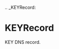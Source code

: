 [//]: # (THE CONTENT BELOW IS GENERATED. DO NOT EDIT.)
.. _KEYRecord:

# KEYRecord
[//]: # (ADD YOUR NOTES BELOW. THESE WILL BE PICKED EVERY TIME THE DOCS ARE REGENERATED. //end)

KEY DNS record.
